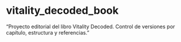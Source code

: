 # vitality_decoded_book
“Proyecto editorial del libro Vitality Decoded. Control de versiones por capítulo, estructura y referencias.”
